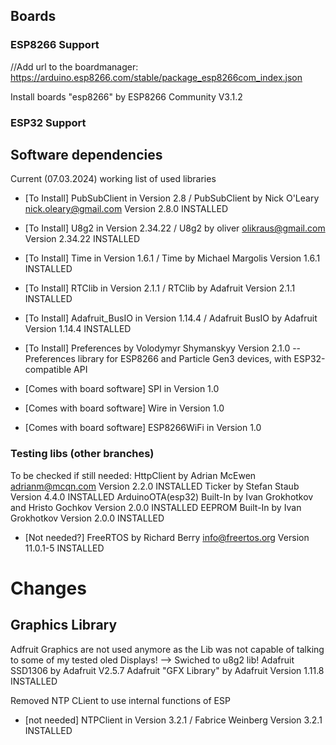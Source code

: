 ## Boards 
### ESP8266 Support
//Add url to the boardmanager:
https://arduino.esp8266.com/stable/package_esp8266com_index.json

Install boards "esp8266" by ESP8266 Community V3.1.2

### ESP32 Support


## Software dependencies

Current (07.03.2024) working list of used libraries 
* [To Install] PubSubClient in Version 2.8 / PubSubClient by Nick O'Leary <nick.oleary@gmail.com> Version 2.8.0 INSTALLED
* [To Install] U8g2 in Version 2.34.22 / U8g2 by oliver <olikraus@gmail.com> Version 2.34.22 INSTALLED

* [To Install] Time in Version 1.6.1 / Time by Michael Margolis Version 1.6.1 INSTALLED
* [To Install] RTClib in Version 2.1.1 / RTClib by Adafruit Version 2.1.1 INSTALLED
* [To Install] Adafruit_BusIO in Version 1.14.4 / Adafruit BusIO by Adafruit Version 1.14.4 INSTALLED
* [To Install] Preferences by Volodymyr Shymanskyy Version 2.1.0 --  Preferences library for ESP8266 and Particle Gen3 devices, with ESP32-compatible API

* [Comes with board software] SPI in Version 1.0
* [Comes with board software] Wire in Version 1.0
* [Comes with board software] ESP8266WiFi in Version 1.0


### Testing libs (other branches)
 To be checked if still needed: HttpClient by Adrian McEwen <adrianm@mcqn.com> Version 2.2.0 INSTALLED
 Ticker by Stefan Staub Version 4.4.0 INSTALLED
 ArduinoOTA(esp32) Built-In by Ivan Grokhotkov and Hristo Gochkov Version 2.0.0 INSTALLED
 EEPROM Built-In by Ivan Grokhotkov Version 2.0.0 INSTALLED

* [Not needed?] FreeRTOS by Richard Berry <info@freertos.org> Version 11.0.1-5 INSTALLED


# Changes
## Graphics Library
Adfruit Graphics are not used anymore as the Lib was not capable of talking to some of my tested oled Displays! --> Swiched to u8g2 lib!
Adafruit SSD1306 by Adafruit V2.5.7
Adafruit "GFX Library" by Adafruit Version 1.11.8 INSTALLED

Removed NTP CLient to use internal functions of ESP
* [not needed] NTPClient in Version 3.2.1 / Fabrice Weinberg Version 3.2.1 INSTALLED

